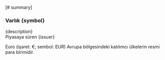 [# summary]
### Varlık {symbol}

{description}  
Piyasaya süren {issuer}

Euro (işaret: €; sembol: EUR) Avrupa bölgesindeki katılımcı ülkelerin  resmi para birimidir.